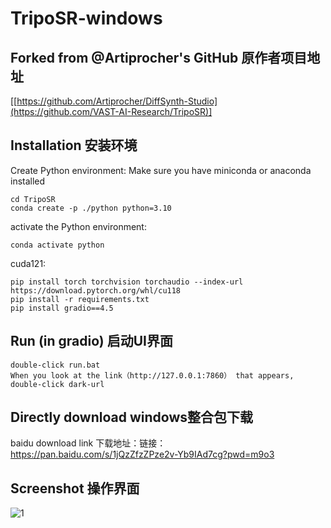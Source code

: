 # TripoSR-windows

## Forked from @Artiprocher's GitHub 原作者项目地址

[[https://github.com/Artiprocher/DiffSynth-Studio](https://github.com/VAST-AI-Research/TripoSR)]

## Installation 安装环境

Create Python environment:
Make sure you have miniconda or anaconda installed

```
cd TripoSR
conda create -p ./python python=3.10
```

activate the Python environment:

```
conda activate python
```

cuda121:

```
pip install torch torchvision torchaudio --index-url https://download.pytorch.org/whl/cu118
pip install -r requirements.txt
pip install gradio==4.5

```


## Run (in gradio) 启动UI界面

```
double-click run.bat
When you look at the link（http://127.0.0.1:7860） that appears, double-click dark-url
```

## Directly download windows整合包下载

baidu download link 下载地址：链接：https://pan.baidu.com/s/1jQzZfzZPze2v-Yb9IAd7cg?pwd=m9o3 



## Screenshot 操作界面

![1](https://github.com/ainewsto/TripoSR-windows/assets/113163264/98156b60-2e72-4d67-9cb6-ba3c2bff4a8d)



